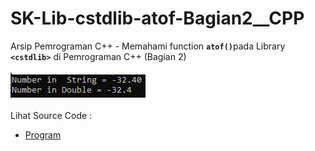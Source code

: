 # SK-Lib-cstdlib-atof-Bagian2__CPP
Arsip Pemrograman C++ - Memahami function <code><b>atof()</b></code>pada Library <code><b>&lt;cstdlib></b></code> di Pemrograman C++ (Bagian 2)<br><br>
<img src="https://github.com/RizkyKhapidsyah/SK-Lib-cstdlib-atof-Bagian2__CPP/blob/master/SK-Lib-cstdlib-atof-Bagian2__CPP/x64/result/001.PNG"><br><br>
Lihat Source Code : <br>
- <a href="https://github.com/RizkyKhapidsyah/SK-Lib-cstdlib-atof-Bagian2__CPP/blob/master/SK-Lib-cstdlib-atof-Bagian2__CPP/Source.cpp">Program</a>
